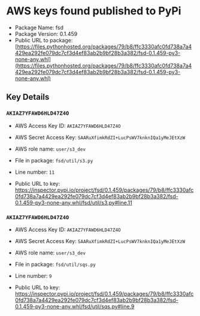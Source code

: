 # AWS keys found published to PyPi

* Package Name: fsd
* Package Version: 0.1.459
* Public URL to package: [https://files.pythonhosted.org/packages/79/b8/ffc3330afc0fd738a7a4429ea292fe079dc7cf3d4ef83ab2b9bf28b3a382/fsd-0.1.459-py3-none-any.whl](https://files.pythonhosted.org/packages/79/b8/ffc3330afc0fd738a7a4429ea292fe079dc7cf3d4ef83ab2b9bf28b3a382/fsd-0.1.459-py3-none-any.whl)

## Key Details

### `AKIAZ7YFAWD6HLD47Z4O`

* AWS Access Key ID: `AKIAZ7YFAWD6HLD47Z4O`
* AWS Secret Access Key: `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` 
* AWS role name: `user/s3_dev`
* File in package: `fsd/util/s3.py`
* Line number: `11`

* Public URL to key: https://inspector.pypi.io/project/fsd/0.1.459/packages/79/b8/ffc3330afc0fd738a7a4429ea292fe079dc7cf3d4ef83ab2b9bf28b3a382/fsd-0.1.459-py3-none-any.whl/fsd/util/s3.py#line.11



### `AKIAZ7YFAWD6HLD47Z4O`

* AWS Access Key ID: `AKIAZ7YFAWD6HLD47Z4O`
* AWS Secret Access Key: `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` 
* AWS role name: `user/s3_dev`
* File in package: `fsd/util/sqs.py`
* Line number: `9`

* Public URL to key: https://inspector.pypi.io/project/fsd/0.1.459/packages/79/b8/ffc3330afc0fd738a7a4429ea292fe079dc7cf3d4ef83ab2b9bf28b3a382/fsd-0.1.459-py3-none-any.whl/fsd/util/sqs.py#line.9


